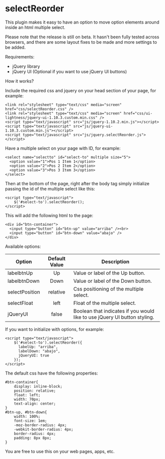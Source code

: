 selectReorder
=============

This plugin makes it easy to have an option to move option elements around inside an html multiple select.

Please note that the release is still on beta. It hasn't been fully tested across browsers, and there are some layout fixes to be made and more settings to be added.

Requirements:

- jQuery library
- jQuery UI (Optional if you want to use jQuery UI buttons)

How it works?

Include the required css and jquery on your head section of your page, for example:

```
<link rel="stylesheet" type="text/css" media="screen" href="css/selectReorder.css" />
<link rel="stylesheet" type="text/css" media="screen" href="css/ui-lightness/jquery-ui-1.10.3.custom.min.css" />
<script type="text/javascript" src="js/jquery-1.10.2.min.js"></script>
<script type="text/javascript" src="js/jquery-ui-1.10.3.custom.min.js"></script>
<script type="text/javascript" src="js/jquery.selectReorder.js"></script>
```
Have a multiple select on your page with ID, for example:
```
<select name="selectto" id="select-to" multiple size="5">
  <option value="1">Pos 1 Item 1</option>
  <option value="2">Pos 2 Item 2</option>
  <option value="3">Pos 3 Item 3</option>
</select>
```    
Then at the bottom of the page, right after the body tag simply initialize passing the id of the multiple select like this:
```	
<script type="text/javascript">
	$('#select-to').selectReorder();
</script>
```
This will add the following html to the page:
```
<div id="btn-container">
  <input type="button" id="btn-up" value="arriba" /><br>
  <input type="button" id="btn-down" value="abajo" />
</div>
```
Available options:

|Option          |Default Value|Description								  |
|----------------|:-----------:|--------------------------------------------------------------------------|
|labelbtnUp      |Up           |Value or label of the Up button. 					  |
|labelbtnDown    |Down         |Value or label of the Down button. 					  |
|selectPosition  |relative     |Css positioning of the multiple select. 				  |  
|selectFloat     |left         |Float of the multiple select.                                             |   
|jQueryUI        |false        |Boolean that indicates if you would like to use jQuery UI button styling. |

If you want to initialize with options, for example:

```
<script type="text/javascript">
	$('#select-to').selectReorder({
	  labelUp: "arriba", 
	  labelDown: "abajo", 
	  jQueryUI: true
	});
</script>
```
The default css have the following properties:

```
#btn-container{
	display: inline-block;
	position: relative;
	float: left;
	width: 70px;
	text-align: center;
}
#btn-up, #btn-down{
	width: 100%;
	font-size: 1em;
	-moz-border-radius: 4px;
	-webkit-border-radius: 4px;
	border-radius: 4px;
	padding: 8px 8px;
}
```

You are free to use this on your web pages, apps, etc.

